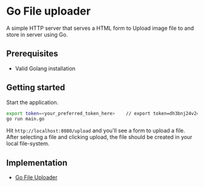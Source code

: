 # Go File uploader

A simple HTTP server that serves a HTML form to Upload image file to and store in server using Go.

## Prerequisites

* Valid Golang installation

## Getting started

Start the application.

```bash
export token=<your_preferred_token_here>    // export token=dh3bnj24v242nj
go run main.go
```

Hit `http://localhost:8080/upload` and you'll see a form to upload a file. After selecting a file and clicking upload, the file should be created in your local file-system.

## Implementation

* [Go File Uploader](https://github.com/amargc/brankas-go/blob/main/main.go)
